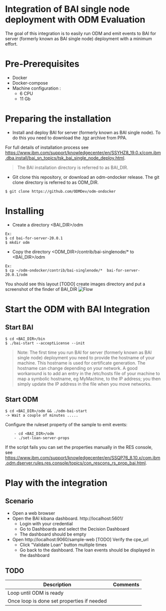 # Integration of BAI single node deployment with ODM Evaluation

The goal of this integration is to easily run ODM and emit events to BAI for server (formerly known as BAI single node) deployment with a minimum effort.

# Pre-Prerequisites
  * Docker
  * Docker-compose
  * Machine configuration :
    * 6 CPU
    * 11 Gb

# Preparing the installation
  * Install and deploy BAI for server (formerly known as BAI single node). To do this you need to download the .tgz archive from PPA.

  For full details of installation process see https://www.ibm.com/support/knowledgecenter/en/SSYHZ8_19.0.x/com.ibm.dba.install/bai_sn_topics/tsk_bai_single_node_deploy.html.
  >The BAI installation directory is referred to as BAI_DIR.
  * Git clone this repository, or download an odm-ondocker release. The git clone directory is referred to as ODM_DIR.

```Shell
$ git clone https://github.com/ODMDev/odm-ondocker
```

# Installing
  * Create a directory <BAI_DIR>/odm

  ```Shell
  Ex:
  $ cd bai-for-server-20.0.1
  $ mkdir odm
  ```
  * Copy the directory <ODM_DIR>/contrib/bai-singlenode/* to <BAI_DIR>/odm
  ```Shell
  Ex:
  $ cp ~/odm-ondocker/contrib/bai-singlenode/*  bai-for-server-20.0.1/odm
  ```

 You should see this layout
    [TODO] create images directory and put a screenshot of the finder of BAI_DIR
    ![Flow](images/BAI_DIR.png "Finder showing BAI_DIR")


# Start the ODM with BAI Integration
## Start BAI
```Shell
$ cd <BAI_DIR>/bin
$ ./bai-start --acceptLicense --init
```

> Note: The first time you run BAI for server (formerly known as BAI single node) deployment you need to provide the hostname of your machine. This hostname is used for certificate generation. The hostname can change depending on your network. A good workaround is to add an entry in the /etc/hosts file of your machine to map a symbolic hostname, eg MyMachine, to the IP address; you then simply update the IP address in the file when you move networks.

## Start ODM
```Shell
$ cd <BAI_DIR>/odm && ./odm-bai-start
-> Wait a couple of minutes .....
```

Configure the ruleset property of the sample to emit events:
```Shell
    - cd <BAI_DIR>/odm
    - ./set-loan-server-props
```

If the script fails you can set the properties manually in the RES console, see https://www.ibm.com/support/knowledgecenter/en/SSQP76_8.10.x/com.ibm.odm.dserver.rules.res.console/topics/con_rescons_rs_prop_bai.html.

# Play with the integration
## Scenario
  - Open a web browser
  - Open the BAI kibana dashboard. http://localhost:5601/ 
    - Login with your credential
    - Go to Dashboards and select the Decision Dashboard
    - The dashboard should be empty
  - Open http://localhost:9060/sample-web [TODO] Verify the cpe_url
    - Click "Validate Loan" button multiple times
    - Go back to the dashboard. The loan events should be displayed in the dashboard

## TODO

| Description | Comments | 
--- | ---
| Loop until ODM is ready | |
| Once loop is done set properties if needed | | 
